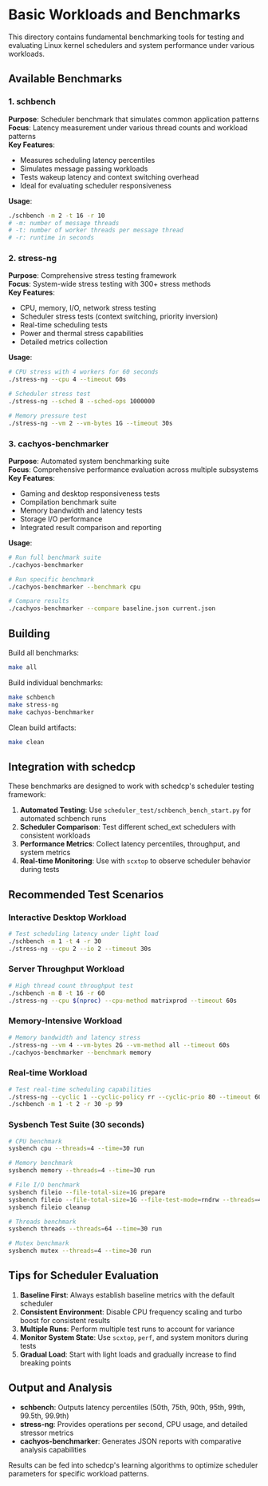 # Basic Workloads and Benchmarks

This directory contains fundamental benchmarking tools for testing and evaluating Linux kernel schedulers and system performance under various workloads.

## Available Benchmarks

### 1. schbench
**Purpose**: Scheduler benchmark that simulates common application patterns  
**Focus**: Latency measurement under various thread counts and workload patterns  
**Key Features**:
- Measures scheduling latency percentiles
- Simulates message passing workloads
- Tests wakeup latency and context switching overhead
- Ideal for evaluating scheduler responsiveness

**Usage**:
```bash
./schbench -m 2 -t 16 -r 10
# -m: number of message threads
# -t: number of worker threads per message thread
# -r: runtime in seconds
```

### 2. stress-ng
**Purpose**: Comprehensive stress testing framework  
**Focus**: System-wide stress testing with 300+ stress methods  
**Key Features**:
- CPU, memory, I/O, network stress testing
- Scheduler stress tests (context switching, priority inversion)
- Real-time scheduling tests
- Power and thermal stress capabilities
- Detailed metrics collection

**Usage**:
```bash
# CPU stress with 4 workers for 60 seconds
./stress-ng --cpu 4 --timeout 60s

# Scheduler stress test
./stress-ng --sched 8 --sched-ops 1000000

# Memory pressure test
./stress-ng --vm 2 --vm-bytes 1G --timeout 30s
```

### 3. cachyos-benchmarker
**Purpose**: Automated system benchmarking suite  
**Focus**: Comprehensive performance evaluation across multiple subsystems  
**Key Features**:
- Gaming and desktop responsiveness tests
- Compilation benchmark suite
- Memory bandwidth and latency tests
- Storage I/O performance
- Integrated result comparison and reporting

**Usage**:
```bash
# Run full benchmark suite
./cachyos-benchmarker

# Run specific benchmark
./cachyos-benchmarker --benchmark cpu

# Compare results
./cachyos-benchmarker --compare baseline.json current.json
```

## Building

Build all benchmarks:
```bash
make all
```

Build individual benchmarks:
```bash
make schbench
make stress-ng
make cachyos-benchmarker
```

Clean build artifacts:
```bash
make clean
```

## Integration with schedcp

These benchmarks are designed to work with schedcp's scheduler testing framework:

1. **Automated Testing**: Use `scheduler_test/schbench_bench_start.py` for automated schbench runs
2. **Scheduler Comparison**: Test different sched_ext schedulers with consistent workloads
3. **Performance Metrics**: Collect latency percentiles, throughput, and system metrics
4. **Real-time Monitoring**: Use with `scxtop` to observe scheduler behavior during tests

## Recommended Test Scenarios

### Interactive Desktop Workload
```bash
# Test scheduling latency under light load
./schbench -m 1 -t 4 -r 30
./stress-ng --cpu 2 --io 2 --timeout 30s
```

### Server Throughput Workload
```bash
# High thread count throughput test
./schbench -m 8 -t 16 -r 60
./stress-ng --cpu $(nproc) --cpu-method matrixprod --timeout 60s
```

### Memory-Intensive Workload
```bash
# Memory bandwidth and latency stress
./stress-ng --vm 4 --vm-bytes 2G --vm-method all --timeout 60s
./cachyos-benchmarker --benchmark memory
```

### Real-time Workload
```bash
# Test real-time scheduling capabilities
./stress-ng --cyclic 1 --cyclic-policy rr --cyclic-prio 80 --timeout 60s
./schbench -m 1 -t 2 -r 30 -p 99
```

### Sysbench Test Suite (30 seconds)
```bash
# CPU benchmark
sysbench cpu --threads=4 --time=30 run

# Memory benchmark
sysbench memory --threads=4 --time=30 run

# File I/O benchmark
sysbench fileio --file-total-size=1G prepare
sysbench fileio --file-total-size=1G --file-test-mode=rndrw --threads=4 --time=30 run
sysbench fileio cleanup

# Threads benchmark
sysbench threads --threads=64 --time=30 run

# Mutex benchmark
sysbench mutex --threads=4 --time=30 run
```

## Tips for Scheduler Evaluation

1. **Baseline First**: Always establish baseline metrics with the default scheduler
2. **Consistent Environment**: Disable CPU frequency scaling and turbo boost for consistent results
3. **Multiple Runs**: Perform multiple test runs to account for variance
4. **Monitor System State**: Use `scxtop`, `perf`, and system monitors during tests
5. **Gradual Load**: Start with light loads and gradually increase to find breaking points

## Output and Analysis

- **schbench**: Outputs latency percentiles (50th, 75th, 90th, 95th, 99th, 99.5th, 99.9th)
- **stress-ng**: Provides operations per second, CPU usage, and detailed stressor metrics
- **cachyos-benchmarker**: Generates JSON reports with comparative analysis capabilities

Results can be fed into schedcp's learning algorithms to optimize scheduler parameters for specific workload patterns.